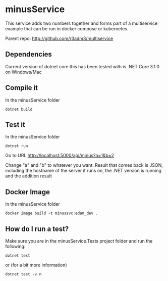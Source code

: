 # minusService

This service adds two numbers together and forms part of a multiservice example that can be run in docker compose or kubernetes.

Parent repo: <http://github.com/r3adm3/multiservice>

## Dependencies

Current version of dotnet core this has been tested with is .NET Core 3.1.0 on Windows/Mac

## Compile it

In the minusService folder

```dotnetcore
dotnet build
```

## Test it

In the minusService folder

```dotnetcore
dotnet run
```

Go to URL <http://localhost:5000/api/minus?a=1&b=2>

Change "a" and "b" to whatever you want. Result that comes back is JSON, including the hostname of the server it runs on, the .NET version is running and the addition result

## Docker Image

In the minusService folder

```docker
docker image build -t minussvc:edam_dev .
```

## How do I run a test?

Make sure you are in the minusService.Tests project folder and run the following:

```dotnetcore
dotnet test
```

or (for a bit more information)

```dotnetcore
dotnet test -v n
```
